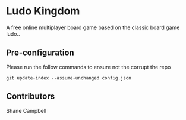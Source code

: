 Ludo Kingdom
=============
A free online multiplayer board game based on the classic board game ludo..

Pre-configuration
-----------------
Please run the follow commands to ensure not the corrupt the repo

	git update-index --assume-unchanged config.json

Contributors
------------

Shane Campbell 

